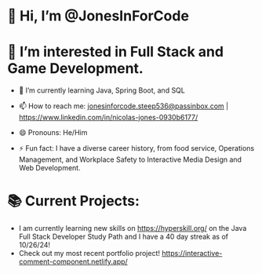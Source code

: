 # 👋 Hi, I’m @JonesInForCode
# 👀 I’m interested in Full Stack and Game Development.
- 🌱 I’m currently learning Java, Spring Boot, and SQL

- 📫 How to reach me: jonesinforcode.steep536@passinbox.com | https://www.linkedin.com/in/nicolas-jones-0930b6177/
- 😄 Pronouns: He/Him
- ⚡ Fun fact: I have a diverse career history, from food service, Operations Management, and Workplace Safety to Interactive Media Design and Web Development.
# 📚 Current Projects: 
- I am currently learning new skills on https://hyperskill.org/ on the Java Full Stack Developer Study Path and I have a 40 day streak as of 10/26/24!
- Check out my most recent portfolio project! https://interactive-comment-component.netlify.app/

<!---
JonesInForCode/JonesInForCode is a ✨ special ✨ repository because its `README.md` (this file) appears on your GitHub profile.
You can click the Preview link to take a look at your changes.
--->
